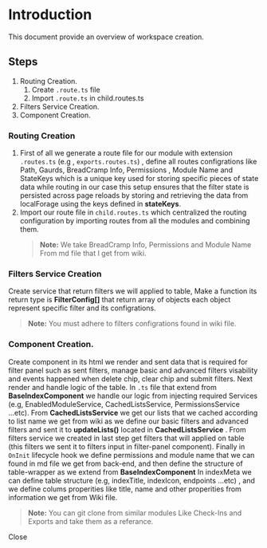# Introduction

This document provide an overview of workspace creation.

## Steps

1. Routing Creation.
   1. Create `.route.ts` file
   2. Import `.route.ts` in child.routes.ts
2. Filters Service Creation.
3. Component Creation.

### Routing Creation

1. First of all we generate a route file for our module with extension `.routes.ts` (e.g , `exports.routes.ts`) , define all routes configrations like Path, Gaurds, BreadCramp Info, Permissions , Module Name and StateKeys which is a unique key used for storing specific pieces of state data while routing in our case this setup ensures that the filter state is persisted across page reloads by storing and retrieving the data from localForage using the keys defined in **stateKeys**.
2. Import our route file in `child.routes.ts` which centralized the routing configuration by importing routes from all the modules and combining them.
   > **Note:** We take BreadCramp Info, Permissions and Module Name From md file that I get from wiki.

### Filters Service Creation

Create service that return filters we will applied to table, Make a function its return type is **FilterConfig[]** that return array of objects each object represent specific filter and its configrations.

> **Note:** You must adhere to filters configrations found in wiki file.

### Component Creation.

Create component in its html we render <app-filters-panel></app-filters-panel> and sent data that is required for filter panel such as sent filters, manage basic and advanced filters visability and events happened when delete chip, clear chip and submit filters.
Next render <app-table-wrapper></app-table-wrapper> and handle logic of the table.
In `.ts` file that extend from **BaseIndexComponent** we handle our logic from injecting required Services (e.g, EnabledModuleService, CachedListsService, PermissionsService ...etc).
From **CachedListsService** we get our lists that we cached according to list name we get from wiki as we define our basic filters and advanced filters and sent it to **updateLists()** located in **CachedListsService** .
From filters service we created in last step get filters that will applied on table (this filters we sent it to filters input in filter-panel component).
Finally in `OnInit` lifecycle hook we define permissions and module name that we can found in md file we get from back-end, and then define the structure of table-wrapper as we extend from **BaseIndexComponent**
In indexMeta we can define table structure (e.g, indexTitle, indexIcon, endpoints ...etc) , and we define colums properities like title, name and other properities from information we get from Wiki file.

> **Note:** You can git clone from similar modules Like Check-Ins and Exports and take them as a referance.

Close
